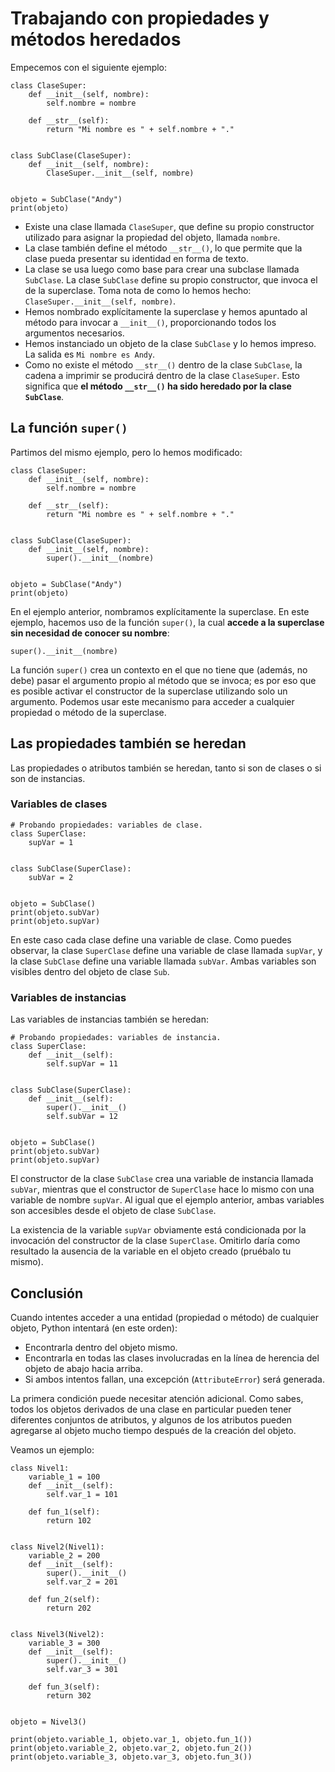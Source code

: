 # Trabajando con propiedades y métodos heredados

Empecemos con el siguiente ejemplo:

```
class ClaseSuper:
    def __init__(self, nombre):
        self.nombre = nombre

    def __str__(self):
        return "Mi nombre es " + self.nombre + "."


class SubClase(ClaseSuper):
    def __init__(self, nombre):
        ClaseSuper.__init__(self, nombre)


objeto = SubClase("Andy")
print(objeto)
```

* Existe una clase llamada `ClaseSuper`, que define su propio constructor utilizado para asignar la propiedad del objeto, llamada `nombre`.
* La clase también define el método `__str__()`, lo que permite que la clase pueda presentar su identidad en forma de texto.
* La clase se usa luego como base para crear una subclase llamada `SubClase`. La clase `SubClase` define su propio constructor, que invoca el de la superclase. Toma nota de como lo hemos hecho: `ClaseSuper.__init__(self, nombre)`.
* Hemos nombrado explícitamente la superclase y hemos apuntado al método para invocar a `__init__()`, proporcionando todos los argumentos necesarios.
* Hemos instanciado un objeto de la clase `SubClase` y lo hemos impreso. La salida es `Mi nombre es Andy`.
* Como no existe el método `__str__()` dentro de la clase `SubClase`, la cadena a imprimir se producirá dentro de la clase `ClaseSuper`. Esto significa que **el método `__str__()` ha sido heredado por la clase `SubClase`**.

## La función `super()`

Partimos del mismo ejemplo, pero lo hemos modificado:

```
class ClaseSuper:
    def __init__(self, nombre):
        self.nombre = nombre

    def __str__(self):
        return "Mi nombre es " + self.nombre + "."


class SubClase(ClaseSuper):
    def __init__(self, nombre):
        super().__init__(nombre)


objeto = SubClase("Andy")
print(objeto)
```

En el ejemplo anterior, nombramos explícitamente la superclase. En este ejemplo, hacemos uso de la función `super()`, la cual **accede a la superclase sin necesidad de conocer su nombre**:

```
super().__init__(nombre)
```

La función `super()` crea un contexto en el que no tiene que (además, no debe) pasar el argumento propio al método que se invoca; es por eso que es posible activar el constructor de la superclase utilizando solo un argumento. Podemos usar este mecanismo para acceder a cualquier propiedad o método de la superclase.

## Las propiedades también se heredan

Las propiedades o atributos también se heredan, tanto si son de clases o si son de instancias.

### Variables de clases

```
# Probando propiedades: variables de clase.
class SuperClase:
    supVar = 1


class SubClase(SuperClase):
    subVar = 2


objeto = SubClase()
print(objeto.subVar)
print(objeto.supVar)
```

En este caso cada clase define una variable de clase. Como puedes observar, la clase `SuperClase` define una variable de clase llamada `supVar`, y la clase `SubClase` define una variable llamada `subVar`. Ambas variables son visibles dentro del objeto de clase `Sub`.

### Variables de instancias

Las variables de instancias también se heredan:

```
# Probando propiedades: variables de instancia.
class SuperClase:
    def __init__(self):
        self.supVar = 11


class SubClase(SuperClase):
    def __init__(self):
        super().__init__()
        self.subVar = 12


objeto = SubClase()
print(objeto.subVar)
print(objeto.supVar)
```

El constructor de la clase `SubClase` crea una variable de instancia llamada `subVar`, mientras que el constructor de `SuperClase` hace lo mismo con una variable de nombre `supVar`. Al igual que el ejemplo anterior, ambas variables son accesibles desde el objeto de clase `SubClase`.

La existencia de la variable `supVar` obviamente está condicionada por la invocación del constructor de la clase `SuperClase`. Omitirlo daría como resultado la ausencia de la variable en el objeto creado (pruébalo tu mismo).

## Conclusión

Cuando intentes acceder a una entidad (propiedad o método) de cualquier objeto, Python intentará (en este orden):

* Encontrarla dentro del objeto mismo.
* Encontrarla en todas las clases involucradas en la línea de herencia del objeto de abajo hacia arriba.
* Si ambos intentos fallan, una excepción (`AttributeError`) será generada.

La primera condición puede necesitar atención adicional. Como sabes, todos los objetos derivados de una clase en particular pueden tener diferentes conjuntos de atributos, y algunos de los atributos pueden agregarse al objeto mucho tiempo después de la creación del objeto.

Veamos un ejemplo:

```
class Nivel1:
    variable_1 = 100
    def __init__(self):
        self.var_1 = 101

    def fun_1(self):
        return 102


class Nivel2(Nivel1):
    variable_2 = 200
    def __init__(self):
        super().__init__()
        self.var_2 = 201
    
    def fun_2(self):
        return 202


class Nivel3(Nivel2):
    variable_3 = 300
    def __init__(self):
        super().__init__()
        self.var_3 = 301

    def fun_3(self):
        return 302


objeto = Nivel3()

print(objeto.variable_1, objeto.var_1, objeto.fun_1())
print(objeto.variable_2, objeto.var_2, objeto.fun_2())
print(objeto.variable_3, objeto.var_3, objeto.fun_3())
```
